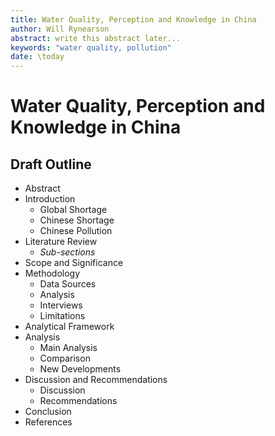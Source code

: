 ```yaml
---
title: Water Quality, Perception and Knowledge in China
author: Will Rynearson
abstract: write this abstract later...
keywords: "water quality, pollution"
date: \today
---
```


# Water Quality, Perception and Knowledge in China

## Draft Outline
+ Abstract
+ Introduction
    + Global Shortage
    + Chinese Shortage
    + Chinese Pollution
+ Literature Review
    + *Sub-sections*
+ Scope and Significance
+ Methodology
    + Data Sources
    + Analysis
    + Interviews
    + Limitations
+ Analytical Framework
+ Analysis
    + Main Analysis
    + Comparison
    + New Developments
+ Discussion and Recommendations
    + Discussion
    + Recommendations
+ Conclusion
+ References